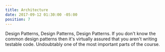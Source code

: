 ```yaml
---
title: Architecture
date: 2017-09-12 01:30:00 -05:00
position: 7
---
```


Design Patterns, Design Patterns, Design Patterns. If you don't know the common design patterns then it's virtually assured that you aren't writing testable code. Undoubtably one of the most important parts of the course.